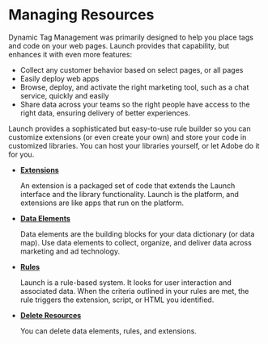 # Managing Resources

Dynamic Tag Management was primarily designed to help you place tags and code on your web pages. Launch provides that capability, but enhances it with even more features:

* Collect any customer behavior based on select pages, or all pages
* Easily deploy web apps
* Browse, deploy, and activate the right marketing tool, such as a chat service, quickly and easily
* Share data across your teams so the right people have access to the right data, ensuring delivery of better experiences.

Launch provides a sophisticated but easy-to-use rule builder so you can customize extensions \(or even create your own\) and store your code in customized libraries. You can host your libraries yourself, or let Adobe do it for you.

* [**Extensions**](extensions.md)

  An extension is a packaged set of code that extends the Launch interface and the library functionality. Launch is the platform, and extensions are like apps that run on the platform.

* [**Data Elements**](data-elements.md)

  Data elements are the building blocks for your data dictionary \(or data map\). Use data elements to collect, organize, and deliver data across marketing and ad technology.

* [**Rules**](rules.md)

  Launch is a rule-based system. It looks for user interaction and associated data. When the criteria outlined in your rules are met, the rule triggers the extension, script, or HTML you identified.

* [**Delete Resources**](https://github.com/Adobe-Marketing-Cloud/reactor-user-docs/tree/67a59a7519514467a713016adfe46d999fe330d8/managing-resources/delete.md)

  You can delete data elements, rules, and extensions.

